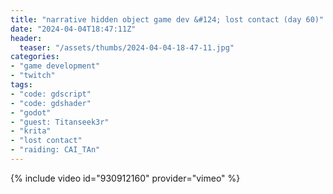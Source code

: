 ```yaml
---
title: "narrative hidden object game dev &#124; lost contact (day 60)"
date: "2024-04-04T18:47:11Z"
header:
  teaser: "/assets/thumbs/2024-04-04-18-47-11.jpg"
categories:
- "game development"
- "twitch"
tags:
- "code: gdscript"
- "code: gdshader"
- "godot"
- "guest: Titanseek3r"
- "krita"
- "lost contact"
- "raiding: CAI_TAn"
---
```

{% include video id="930912160" provider="vimeo" %}

